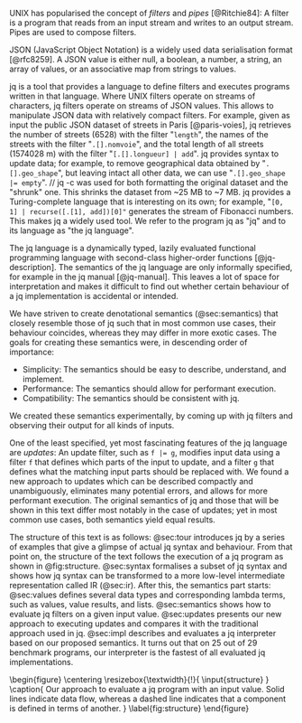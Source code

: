 UNIX has popularised the concept of _filters_ and _pipes_ [@Ritchie84]:
A filter is a program that reads from an input stream and writes to an output stream.
Pipes are used to compose filters.

JSON (JavaScript Object Notation) is a widely used data serialisation format [@rfc8259].
A JSON value is either
null,
a boolean,
a number,
a string,
an array of values, or
an associative map from strings to values.

jq is a tool that
provides a language to define filters and
executes programs written in that language.
Where UNIX filters operate on streams of characters,
jq filters operate on streams of JSON values.
This allows to manipulate JSON data with relatively compact filters.
For example, given as input the public JSON dataset of streets in Paris [@paris-voies],
jq retrieves
the number of streets (6528) with the filter "`length`",
the names of the streets with the filter "`.[].nomvoie`", and
the total length of all streets (1574028 m) with the filter "`[.[].longueur] | add`".
jq provides syntax to update data; for example,
to remove geographical data obtained by
"`.[].geo_shape`", but leaving intact all other data, we can use
"`.[].geo_shape |= empty`".
// jq -c was used for both formatting the original dataset and the "shrunk" one.
This shrinks the dataset from \~25 MB to \~7 MB.
jq provides a Turing-complete language that is interesting on its own; for example,
"`[0, 1] | recurse([.[1], add])[0]"` generates the stream of Fibonacci numbers.
This makes jq a widely used tool.
We refer to the program jq as "jq" and to its language as "the jq language".

The jq language is a dynamically typed, lazily evaluated
functional programming language with
second-class higher-order functions [@jq-description].
The semantics of the jq language are only
informally specified, for example in the jq manual [@jq-manual].
This leaves a lot of space for interpretation and makes it difficult to find out
whether certain behaviour of a jq implementation is accidental or intended.

We have striven to create denotational semantics (@sec:semantics) that
closely resemble those of jq such that in most common use cases,
their behaviour coincides, whereas they may differ in more exotic cases.
The goals for creating these semantics were, in descending order of importance:

- Simplicity: The semantics should be easy to describe, understand, and implement.
- Performance: The semantics should allow for performant execution.
- Compatibility: The semantics should be consistent with jq.

We created these semantics experimentally, by coming up with
jq filters and observing their output for all kinds of inputs.

One of the least specified, yet most fascinating features of the jq language
are _updates_:
An update filter, such as `f |= g`, modifies input data using
a filter `f` that defines which parts of the input to update, and
a filter `g` that defines what the matching input parts should be replaced with.
We found a new approach to updates which
can be described compactly and unambiguously,
eliminates many potential errors, and
allows for more performant execution.
The original semantics of jq and those that will be shown in this text
differ most notably in the case of updates;
yet in most common use cases, both semantics yield equal results.

The structure of this text is as follows:
@sec:tour introduces jq by a series of examples that
give a glimpse of actual jq syntax and behaviour.
From that point on, the structure of the text follows
the execution of a jq program as shown in @fig:structure.
@sec:syntax formalises a subset of jq syntax and shows how jq syntax can be
transformed to a more low-level intermediate representation called IR (@sec:ir).
After this, the semantics part starts:
@sec:values defines several data types and corresponding lambda terms, such as
values, value results, and lists.
@sec:semantics shows how to evaluate jq filters on a given input value.
@sec:updates presents our new approach to executing updates and
compares it with the traditional approach used in jq.
@sec:impl describes and evaluates a jq interpreter based on our proposed semantics.
It turns out that on 25 out of 29 benchmark programs,
our interpreter is the fastest of all evaluated jq implementations.

\begin{figure}
\centering
\resizebox{\textwidth}{!}{
\input{structure}
}
\caption{
  Our approach to evaluate a jq program with an input value.
  Solid lines indicate data flow, whereas a dashed line indicates that
  a component is defined in terms of another.
}
\label{fig:structure}
\end{figure}
